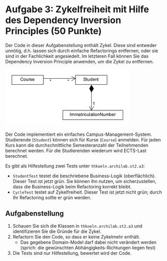 # Aufgabe 3: Zykelfreiheit mit Hilfe des Dependency Inversion Principles (50 Punkte)

Der Code in dieser Aufgabenstellung enthält Zykel. Diese sind entweder unnötig, d.h. lassen
sich durch einfache Refactorings entfernen, oder sie sind in der Fachlichkeit angesiedelt. 
Im letzteren Fall können Sie das Dependency Inversion Principle anwenden, um die Zykel zu
entfernen.

![a3_domain_model.png](a3_domain_model.png)

Der Code implementiert ein einfaches Campus-Management-System. Studierende (`Student`)
können sich für Kurse (`Course`) anmelden. Für jeden Kurs kann die durchschnittliche 
Semesteranzahl der Teilnehmenden berechnet werden. Für die Studierenden wiederum
wird ECTS-Last berechnet.

Es gibt als Hilfestellung zwei Tests unter `thkoeln.archilab.st2.a3`: 
- `StudentTest` testet die beschriebene Business-Logik (oberflächlich). Dieser Test ist
  jetzt grün. Sie können ihn nutzen, um sicherzustellen, dass die Business-Logik beim 
  Refactoring korrekt bleibt.
- `CycleTest` testet auf Zykelfreiheit. Dieser Test ist jetzt nicht grün; durch Ihr
  Refactoring sollte er grün werden. 


## Aufgabenstellung 

1. Schauen Sie sich die Klassen in `thkoeln.archilab.st2.a3` und identifizieren Sie die 
   Gründe für die Zykel.
2. Refactorn Sie den Code, so dass er keine Zykelmehr enthält. 
   - Das gegebene Domain-Model darf dabei nicht verändert werden (sprich: die 
     gewünschten Abhängigkeits-Richtungen liegen fest)
3. Die Tests sind nur Hilfestellung, bewertet wird der Code. 

